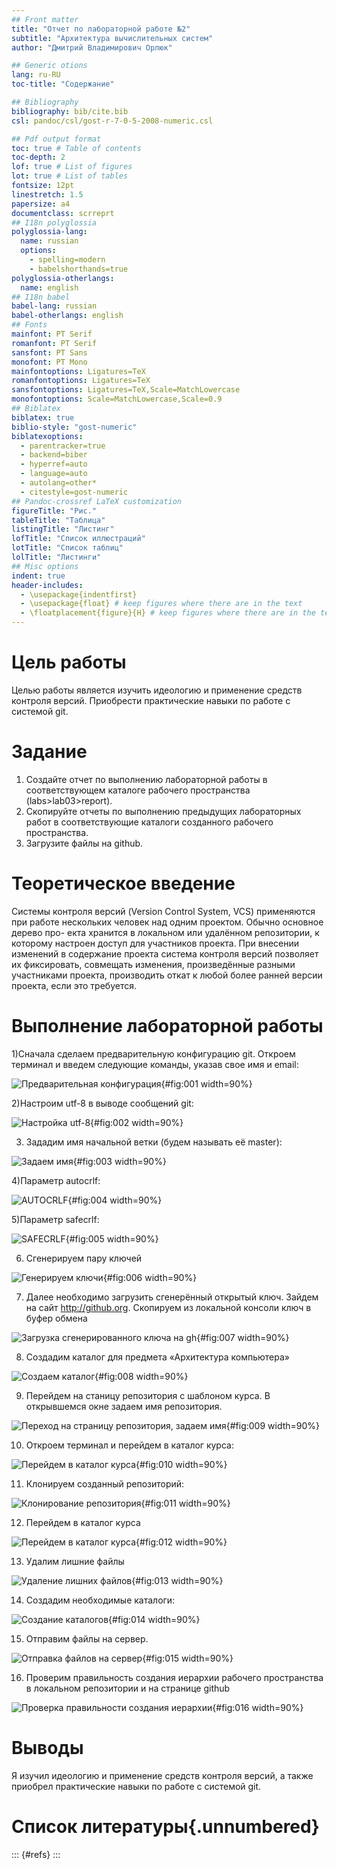 ```yaml
---
## Front matter
title: "Отчет по лабораторной работе №2"
subtitle: "Архитектура вычислительных систем"
author: "Дмитрий Владимирович Орлюк"

## Generic otions
lang: ru-RU
toc-title: "Содержание"

## Bibliography
bibliography: bib/cite.bib
csl: pandoc/csl/gost-r-7-0-5-2008-numeric.csl

## Pdf output format
toc: true # Table of contents
toc-depth: 2
lof: true # List of figures
lot: true # List of tables
fontsize: 12pt
linestretch: 1.5
papersize: a4
documentclass: scrreprt
## I18n polyglossia
polyglossia-lang:
  name: russian
  options:
	- spelling=modern
	- babelshorthands=true
polyglossia-otherlangs:
  name: english
## I18n babel
babel-lang: russian
babel-otherlangs: english
## Fonts
mainfont: PT Serif
romanfont: PT Serif
sansfont: PT Sans
monofont: PT Mono
mainfontoptions: Ligatures=TeX
romanfontoptions: Ligatures=TeX
sansfontoptions: Ligatures=TeX,Scale=MatchLowercase
monofontoptions: Scale=MatchLowercase,Scale=0.9
## Biblatex
biblatex: true
biblio-style: "gost-numeric"
biblatexoptions:
  - parentracker=true
  - backend=biber
  - hyperref=auto
  - language=auto
  - autolang=other*
  - citestyle=gost-numeric
## Pandoc-crossref LaTeX customization
figureTitle: "Рис."
tableTitle: "Таблица"
listingTitle: "Листинг"
lofTitle: "Список иллюстраций"
lotTitle: "Список таблиц"
lolTitle: "Листинги"
## Misc options
indent: true
header-includes:
  - \usepackage{indentfirst}
  - \usepackage{float} # keep figures where there are in the text
  - \floatplacement{figure}{H} # keep figures where there are in the text
---
```


# Цель работы

Целью работы является изучить идеологию и применение средств контроля
версий. Приобрести практические навыки по работе с системой git.

# Задание

1. Создайте отчет по выполнению лабораторной работы в соответствующем
каталоге рабочего пространства (labs>lab03>report).
2. Скопируйте отчеты по выполнению предыдущих лабораторных работ в
соответствующие каталоги созданного рабочего пространства.
3. Загрузите файлы на github.

# Теоретическое введение

Системы контроля версий (Version Control System, VCS) применяются при
работе нескольких человек над одним проектом. Обычно основное дерево про-
екта хранится в локальном или удалённом репозитории, к которому настроен
доступ для участников проекта. При внесении изменений в содержание проекта
система контроля версий позволяет их фиксировать, совмещать изменения,
произведённые разными участниками проекта, производить откат к любой
более ранней версии проекта, если это требуется.

# Выполнение лабораторной работы

1)Сначала сделаем предварительную конфигурацию git. Откроем терминал и
введем следующие команды, указав свое имя и email:

 ![Предварительная конфигурация](image/1.png){#fig:001 width=90%}
 
2)Настроим utf-8 в выводе сообщений git:
 
 ![Настройка utf-8](image/2.png){#fig:002 width=90%}
 
3) Зададим имя начальной ветки (будем называть её master):

![Задаем имя](image/3.png){#fig:003 width=90%}
 
4)Параметр autocrlf:

![AUTOCRLF](image/4.png){#fig:004 width=90%}
 
5)Параметр safecrlf:

![SAFECRLF](image/5.png){#fig:005 width=90%}
 
6) Сгенерируем пару ключей

![Генерируем ключи](image/6.png){#fig:006 width=90%}
 
7) Далее необходимо загрузить сгенерённый открытый ключ. Зайдем на сайт
http://github.org. Скопируем из локальной консоли ключ в буфер обмена

![Загрузка сгенерированного ключа на gh](image/7.png){#fig:007 width=90%}
 
8) Создадим каталог для предмета «Архитектура компьютера»

![Создаем каталог](image/8.png){#fig:008 width=90%}
 
9) Перейдем на станицу репозитория с шаблоном курса. В открывшемся окне
задаем имя репозитория.

![Переход на страницу репозитория, задаем имя](image/9.png){#fig:009 width=90%}
 
10) Откроем терминал и перейдем в каталог курса:

![Перейдем в каталог курса](image/10.png){#fig:010 width=90%}
 
11) Клонируем созданный репозиторий:
 
 ![Клонирование репозитория](image/11.png){#fig:011 width=90%}
 
12) Перейдем в каталог курса

![Перейдем в каталог курса](image/12.png){#fig:012 width=90%}
 
13) Удалим лишние файлы
 
 ![Удаление лишних файлов](image/13.png){#fig:013 width=90%}
 
14) Создадим необходимые каталоги:

![Создание каталогов](image/14.png){#fig:014 width=90%}
 
15) Отправим файлы на сервер.

![Отправка файлов на сервер](image/15.png){#fig:015 width=90%}
 
16) Проверим правильность создания иерархии рабочего пространства в
локальном репозитории и на странице github

![Проверка правильности создания иерархии](image/16.png){#fig:016 width=90%}

# Выводы

Я изучил идеологию и применение средств контроля версий, а также приобрел практические навыки по работе с системой git.

# Список литературы{.unnumbered}

::: {#refs}
:::
